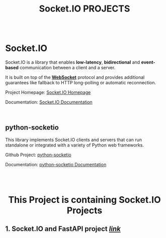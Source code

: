 # 
<h1 align="center">
   Socket.IO PROJECTS 
</h1>

<br>
<br>

# Socket.IO

Socket.IO is a library that enables **low-latency**, **bidirectional** and **event-based** communication between a client and a server.

It is built on top of the [**WebSocket**](https://en.wikipedia.org/wiki/WebSocket) protocol and provides additional guarantees like fallback to HTTP long-polling or automatic reconnection.

Project Homepage: [Socket.IO Homepage](https://socket.io/)

Documentation: [Socket.IO Documentation](https://socket.io/docs/v4/)

<br>

## python-socketio

This library implements Socket.IO clients and servers that can run standalone or integrated with a variety of Python web frameworks.

Github Project: [python-socketio](https://github.com/miguelgrinberg/python-socketio)

Documentation: [python-socketio Documentation](https://python-socketio.readthedocs.io/en/latest/)
 
 <br>
 <br>
 
<h1 align="center">
   This Project is containing Socket.IO Projects
</h1>

## 1. Socket.IO and FastAPI project [_link_](https://github.com/Blackfury7/socketio-asynio-projects/tree/main/socket%20io%20-%20FastAPI/server)
